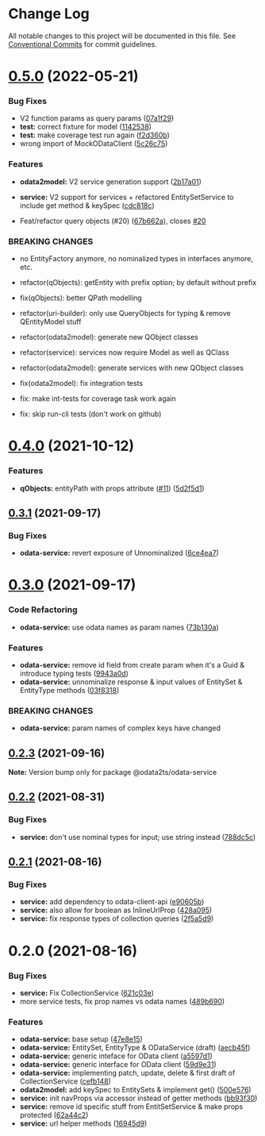 # Change Log

All notable changes to this project will be documented in this file.
See [Conventional Commits](https://conventionalcommits.org) for commit guidelines.

# [0.5.0](https://github.com/odata2ts/odata2ts/compare/@odata2ts/odata-service@0.4.0...@odata2ts/odata-service@0.5.0) (2022-05-21)


### Bug Fixes

* V2 function params as query params ([07a1f29](https://github.com/odata2ts/odata2ts/commit/07a1f294005b9af7f1ebadecd8978ffca7caa80f))
* **test:** correct fixture for model ([1142538](https://github.com/odata2ts/odata2ts/commit/1142538214f2855833bd0e585169bc7a30cc7760))
* **test:** make coverage test run again ([f2d360b](https://github.com/odata2ts/odata2ts/commit/f2d360bac59901bd056dab5755dcf66d66988af5))
* wrong import of MockODataClient ([5c26c75](https://github.com/odata2ts/odata2ts/commit/5c26c75190d069e61ec4b3f9a7b2c0810012a407))


### Features

* **odata2model:** V2 service generation support ([2b17a01](https://github.com/odata2ts/odata2ts/commit/2b17a013d65fc12aac8315bc34bce441eb505870))
* **service:** V2 support for services + refactored EntitySetService to include get method & keySpec ([cdc818c](https://github.com/odata2ts/odata2ts/commit/cdc818c3aa810d2d4b7072c883de4e184643d8aa))


* Feat/refactor query objects (#20) ([67b662a](https://github.com/odata2ts/odata2ts/commit/67b662a6da3344eb215b4f1276bf26464d2126f5)), closes [#20](https://github.com/odata2ts/odata2ts/issues/20)


### BREAKING CHANGES

* no EntityFactory anymore, no nominalized types in interfaces anymore, etc.

* refactor(qObjects): getEntity with prefix option; by default without prefix

* fix(qObjects): better QPath modelling

* refactor(uri-builder): only use QueryObjects for typing & remove QEntityModel stuff

* refactor(odata2model): generate new QObject classes

* refactor(service): services now require Model as well as QClass

* refactor(odata2model): generate services with new QObject classes

* fix(odata2model): fix integration tests

* fix: make int-tests for coverage task work again

* fix: skip run-cli tests (don't work on github)





# [0.4.0](https://github.com/odata2ts/odata2ts/compare/@odata2ts/odata-service@0.3.1...@odata2ts/odata-service@0.4.0) (2021-10-12)


### Features

* **qObjects:** entityPath with props attribute ([#11](https://github.com/odata2ts/odata2ts/issues/11)) ([5d2f5d1](https://github.com/odata2ts/odata2ts/commit/5d2f5d12b968cafd53fa07ec5e9fe4d5bd086ad0))





## [0.3.1](https://github.com/odata2ts/odata2ts/compare/@odata2ts/odata-service@0.3.0...@odata2ts/odata-service@0.3.1) (2021-09-17)


### Bug Fixes

* **odata-service:** revert exposure of Unnominalized ([6ce4ea7](https://github.com/odata2ts/odata2ts/commit/6ce4ea779f3a83e67aa02d6d9213dcec2711df8a))





# [0.3.0](https://github.com/odata2ts/odata2ts/compare/@odata2ts/odata-service@0.2.3...@odata2ts/odata-service@0.3.0) (2021-09-17)


### Code Refactoring

* **odata-service:** use odata names as param names ([73b130a](https://github.com/odata2ts/odata2ts/commit/73b130a06411e9e7bf030a3dd605d2bcaebf1d70))


### Features

* **odata-service:** remove id field from create param when it's a Guid & introduce typing tests ([9943a0d](https://github.com/odata2ts/odata2ts/commit/9943a0da80bc9f31dd96f247514865c8ea2408c6))
* **odata-service:** unnominalize response & input values of EntitySet & EntityType methods ([03f8318](https://github.com/odata2ts/odata2ts/commit/03f8318bdd75c4666413a8d9a196056a0a52ebd1))


### BREAKING CHANGES

* **odata-service:** param names of complex keys have changed





## [0.2.3](https://github.com/odata2ts/odata2ts/compare/@odata2ts/odata-service@0.2.2...@odata2ts/odata-service@0.2.3) (2021-09-16)

**Note:** Version bump only for package @odata2ts/odata-service





## [0.2.2](https://github.com/odata2ts/odata2ts/compare/@odata2ts/odata-service@0.2.1...@odata2ts/odata-service@0.2.2) (2021-08-31)


### Bug Fixes

* **service:** don't use nominal types for input; use string instead ([788dc5c](https://github.com/odata2ts/odata2ts/commit/788dc5c091e5d1e29e2cf9f44cf1485f65691a6b))





## [0.2.1](https://github.com/odata2ts/odata2ts/compare/@odata2ts/odata-service@0.2.0...@odata2ts/odata-service@0.2.1) (2021-08-16)


### Bug Fixes

* **service:** add dependency to odata-client-api ([e90605b](https://github.com/odata2ts/odata2ts/commit/e90605b97664eb7d4ff215a909aa0a486be4c4ea))
* **service:** also allow for boolean as InlineUrlProp ([428a095](https://github.com/odata2ts/odata2ts/commit/428a095be138c0e7c696aaf1baf7e0a656b352fa))
* **service:** fix response types of collection queries ([2f5a5d9](https://github.com/odata2ts/odata2ts/commit/2f5a5d9c71ed6f05543571dba897a60834662448))





# 0.2.0 (2021-08-16)


### Bug Fixes

* **service:** Fix CollectionService ([621c03e](https://github.com/odata2ts/odata2ts/commit/621c03e4018e033c80d10193308a38e978817f92))
* more service tests, fix prop names vs odata names ([489b690](https://github.com/odata2ts/odata2ts/commit/489b69078144d3ed6a478373f7a22d8d923567ec))


### Features

* **odata-service:** base setup ([47e8e15](https://github.com/odata2ts/odata2ts/commit/47e8e15dad783ad2c915e251e713f067acb90b65))
* **odata-service:** EntitySet, EntityType & ODataService (draft) ([aecb45f](https://github.com/odata2ts/odata2ts/commit/aecb45f4d531b7480ea462634cf4279db4924ee3))
* **odata-service:** generic inteface for OData client ([a5597d1](https://github.com/odata2ts/odata2ts/commit/a5597d1a1b3a3d8faceec8724ce94221b6bbeaa9))
* **odata-service:** generic interface for OData client ([59d9e31](https://github.com/odata2ts/odata2ts/commit/59d9e3121c8ab2f87e6489476e28e11858d27161))
* **odata-service:** implementing patch, update, delete & first draft of CollectionService ([cefb148](https://github.com/odata2ts/odata2ts/commit/cefb148c320e35c28dc1a1e6abc8453285d4d968))
* **odata2model:** add keySpec to EntitySets & implement get() ([500e576](https://github.com/odata2ts/odata2ts/commit/500e576a95206bb23985f7a24de3e2e054f9c084))
* **service:** init navProps via accessor instead of getter methods ([bb93f30](https://github.com/odata2ts/odata2ts/commit/bb93f304c06ff5e3e3e2ec1ce0ff27f884108feb))
* **service:** remove id specific stuff from EntitSetService & make props protected ([62a44c2](https://github.com/odata2ts/odata2ts/commit/62a44c26758ac963743fc21e657e0fb4e9daec2f))
* **service:** url helper methods ([16945d9](https://github.com/odata2ts/odata2ts/commit/16945d938003cd87e95e4ee0a87633889f60b054))
